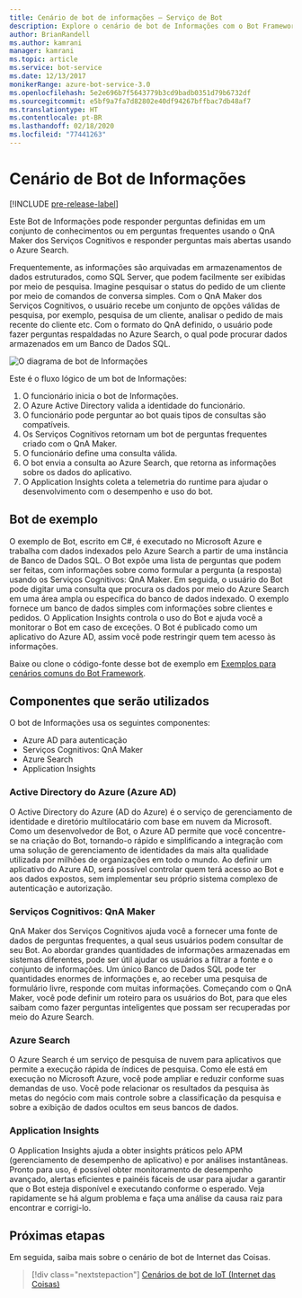 ```yaml
---
title: Cenário de bot de informações – Serviço de Bot
description: Explore o cenário de bot de Informações com o Bot Framework.
author: BrianRandell
ms.author: kamrani
manager: kamrani
ms.topic: article
ms.service: bot-service
ms.date: 12/13/2017
monikerRange: azure-bot-service-3.0
ms.openlocfilehash: 5e2e696b7f5643779b3cd9badb0351d79b6732df
ms.sourcegitcommit: e5bf9a7fa7d82802e40df94267bffbac7db48af7
ms.translationtype: HT
ms.contentlocale: pt-BR
ms.lasthandoff: 02/18/2020
ms.locfileid: "77441263"
---
```

# <a name="information-bot-scenario"></a>Cenário de Bot de Informações

[!INCLUDE [pre-release-label](includes/pre-release-label-v3.md)]

Este Bot de Informações pode responder perguntas definidas em um conjunto de conhecimentos ou em perguntas frequentes usando o QnA Maker dos Serviços Cognitivos e responder perguntas mais abertas usando o Azure Search.

Frequentemente, as informações são arquivadas em armazenamentos de dados estruturados, como SQL Server, que podem facilmente ser exibidas por meio de pesquisa. Imagine pesquisar o status do pedido de um cliente por meio de comandos de conversa simples. Com o QnA Maker dos Serviços Cognitivos, o usuário recebe um conjunto de opções válidas de pesquisa, por exemplo, pesquisa de um cliente, analisar o pedido de mais recente do cliente etc. Com o formato do QnA definido, o usuário pode fazer perguntas respaldadas no Azure Search, o qual pode procurar dados armazenados em um Banco de Dados SQL.

![O diagrama de bot de Informações](~/media/scenarios/bot-service-scenario-informational-bot.png)

Este é o fluxo lógico de um bot de Informações:

1. O funcionário inicia o bot de Informações.
2. O Azure Active Directory valida a identidade do funcionário.
3. O funcionário pode perguntar ao bot quais tipos de consultas são compatíveis.
4. Os Serviços Cognitivos retornam um bot de perguntas frequentes criado com o QnA Maker.
5. O funcionário define uma consulta válida.
6. O bot envia a consulta ao Azure Search, que retorna as informações sobre os dados do aplicativo.
7. O Application Insights coleta a telemetria do runtime para ajudar o desenvolvimento com o desempenho e uso do bot.

## <a name="sample-bot"></a>Bot de exemplo
O exemplo de Bot, escrito em C#, é executado no Microsoft Azure e trabalha com dados indexados pelo Azure Search a partir de uma instância de Banco de Dados SQL. O Bot expõe uma lista de perguntas que podem ser feitas, com informações sobre como formular a pergunta (a resposta) usando os Serviços Cognitivos: QnA Maker. Em seguida, o usuário do Bot pode digitar uma consulta que procura os dados por meio do Azure Search em uma área ampla ou específica do banco de dados indexado. O exemplo fornece um banco de dados simples com informações sobre clientes e pedidos. O Application Insights controla o uso do Bot e ajuda você a monitorar o Bot em caso de exceções. O Bot é publicado como um aplicativo do Azure AD, assim você pode restringir quem tem acesso às informações.

Baixe ou clone o código-fonte desse bot de exemplo em [Exemplos para cenários comuns do Bot Framework](https://aka.ms/abs-scenarios).

## <a name="components-youll-use"></a>Componentes que serão utilizados
O bot de Informações usa os seguintes componentes:
-   Azure AD para autenticação
-   Serviços Cognitivos: QnA Maker
-   Azure Search
-   Application Insights

### <a name="azure-active-directory-azure-ad"></a>Active Directory do Azure (Azure AD)
O Active Directory do Azure (AD do Azure) é o serviço de gerenciamento de identidade e diretório multilocatário com base em nuvem da Microsoft. Como um desenvolvedor de Bot, o Azure AD permite que você concentre-se na criação do Bot, tornando-o rápido e simplificando a integração com uma solução de gerenciamento de identidades da mais alta qualidade utilizada por milhões de organizações em todo o mundo. Ao definir um aplicativo do Azure AD, será possível controlar quem terá acesso ao Bot e aos dados expostos, sem implementar seu próprio sistema complexo de autenticação e autorização.

### <a name="cognitive-services-qna-maker"></a>Serviços Cognitivos: QnA Maker
QnA Maker dos Serviços Cognitivos ajuda você a fornecer uma fonte de dados de perguntas frequentes, a qual seus usuários podem consultar de seu Bot. Ao abordar grandes quantidades de informações armazenadas em sistemas diferentes, pode ser útil ajudar os usuários a filtrar a fonte e o conjunto de informações. Um único Banco de Dados SQL pode ter quantidades enormes de informações e, ao receber uma pesquisa de formulário livre, responde com muitas informações. Começando com o QnA Maker, você pode definir um roteiro para os usuários do Bot, para que eles saibam como fazer perguntas inteligentes que possam ser recuperadas por meio do Azure Search.

### <a name="azure-search"></a>Azure Search
O Azure Search é um serviço de pesquisa de nuvem para aplicativos que permite a execução rápida de índices de pesquisa. Como ele está em execução no Microsoft Azure, você pode ampliar e reduzir conforme suas demandas de uso. Você pode relacionar os resultados da pesquisa às metas do negócio com mais controle sobre a classificação da pesquisa e sobre a exibição de dados ocultos em seus bancos de dados.

### <a name="application-insights"></a>Application Insights
O Application Insights ajuda a obter insights práticos pelo APM (gerenciamento de desempenho de aplicativo) e por análises instantâneas. Pronto para uso, é possível obter monitoramento de desempenho avançado, alertas eficientes e painéis fáceis de usar para ajudar a garantir que o Bot esteja disponível e executando conforme o esperado. Veja rapidamente se há algum problema e faça uma análise da causa raiz para encontrar e corrigi-lo.

## <a name="next-steps"></a>Próximas etapas
Em seguida, saiba mais sobre o cenário de bot de Internet das Coisas.

> [!div class="nextstepaction"]
> [Cenários de bot de IoT (Internet das Coisas)](bot-service-scenario-internet-things.md)
